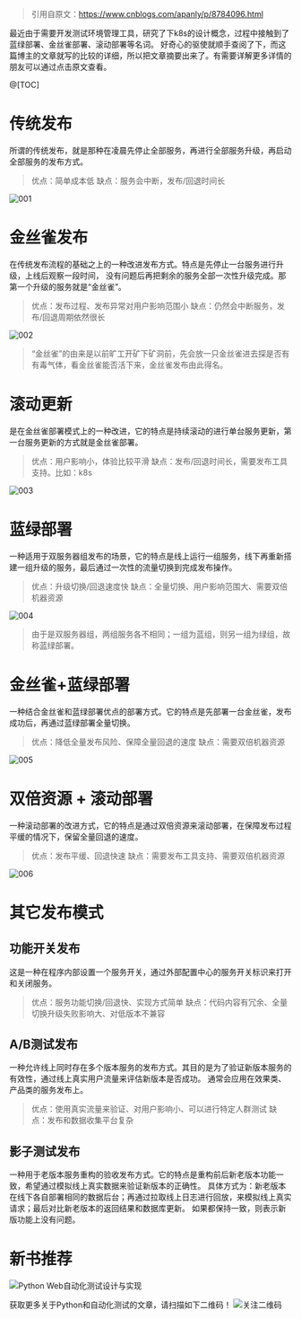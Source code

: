 > 引用自原文：https://www.cnblogs.com/apanly/p/8784096.html

最近由于需要开发测试环境管理工具，研究了下k8s的设计概念，过程中接触到了蓝绿部署、金丝雀部署、滚动部署等名词。
好奇心的驱使就顺手查阅了下，而这篇博主的文章就写的比较的详细，所以把文章摘要出来了。有需要详解更多详情的朋友可以通过点击原文查看。

@[TOC]

# 传统发布
所谓的传统发布，就是那种在凌晨先停止全部服务，再进行全部服务升级，再启动全部服务的发布方式。
> 优点：简单成本低
缺点：服务会中断，发布/回退时间长

![001]()

# 金丝雀发布
在传统发布流程的基础之上的一种改进发布方式。特点是先停止一台服务进行升级，上线后观察一段时间，
没有问题后再把剩余的服务全部一次性升级完成。那第一个升级的服务就是“金丝雀”。
> 优点：发布过程、发布异常对用户影响范围小
缺点：仍然会中断服务，发布/回退周期依然很长

![002]()

> “金丝雀”的由来是以前旷工开矿下矿洞前，先会放一只金丝雀进去探是否有有毒气体，看金丝雀能否活下来，金丝雀发布由此得名。

# 滚动更新
是在金丝雀部署模式上的一种改进，它的特点是持续滚动的进行单台服务更新，第一台服务更新的方式就是金丝雀部署。
> 优点：用户影响小，体验比较平滑
缺点：发布/回退时间长，需要发布工具支持。比如：k8s

![003]()

# 蓝绿部署
一种适用于双服务器组发布的场景，它的特点是线上运行一组服务，线下再重新搭建一组升级的服务，最后通过一次性的流量切换到完成发布操作。
> 优点：升级切换/回退速度快
缺点：全量切换、用户影响范围大、需要双倍机器资源

![004]()

> 由于是双服务器组，两组服务各不相同；一组为蓝组，则另一组为绿组，故称蓝绿部署。

# 金丝雀+蓝绿部署
一种结合金丝雀和蓝绿部署优点的部署方式。它的特点是先部署一台金丝雀，发布成功后，再通过蓝绿部署全量切换。
> 优点：降低全量发布风险、保障全量回退的速度
缺点：需要双倍机器资源

![005]()

# 双倍资源 + 滚动部署
一种滚动部署的改进方式，它的特点是通过双倍资源来滚动部署，在保障发布过程平缓的情况下，保留全量回退的速度。
> 优点：发布平缓、回退快速
缺点：需要发布工具支持、需要双倍机器资源

![006]()

# 其它发布模式
## 功能开关发布
这是一种在程序内部设置一个服务开关，通过外部配置中心的服务开关标识来打开和关闭服务。
> 优点：服务功能切换/回退快、实现方式简单
缺点：代码内容有冗余、全量切换升级失败影响大、对低版本不兼容

## A/B测试发布
一种允许线上同时存在多个版本服务的发布方式。其目的是为了验证新版本服务的有效性，通过线上真实用户流量来评估新版本是否成功。
通常会应用在效果类、产品类的服务发布上。
> 优点：使用真实流量来验证、对用户影响小、可以进行特定人群测试
缺点：发布和数据收集平台复杂

## 影子测试发布
一种用于老版本服务重构的验收发布方式。它的特点是重构前后新老版本功能一致，希望通过模拟线上真实数据来验证新版本的正确性。
具体方式为：新老版本在线下各自部署相同的数据后台；再通过拉取线上日志进行回放，来模拟线上真实请求；最后对比新老版本的返回结果和数据库更新。
如果都保持一致，则表示新版功能上没有问题。

# 新书推荐
![Python Web自动化测试设计与实现](https://img-blog.csdnimg.cn/20190117100818307.jpg?x-oss-process=image/watermark,type_ZmFuZ3poZW5naGVpdGk,shadow_10,text_aHR0cHM6Ly9ibG9nLmNzZG4ubmV0L2ZpdmUz,size_16,color_FFFFFF,t_70)

获取更多关于Python和自动化测试的文章，请扫描如下二维码！
![关注二维码](https://img-blog.csdnimg.cn/20190117103222240.jpg?x-oss-process=image/watermark,type_ZmFuZ3poZW5naGVpdGk,shadow_10,text_aHR0cHM6Ly9ibG9nLmNzZG4ubmV0L2ZpdmUz,size_16,color_FFFFFF,t_70)

